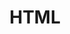 ---
title: HTML
list:
  collection: projects
  filter: "item.experience.languages contains 'html'"
---
